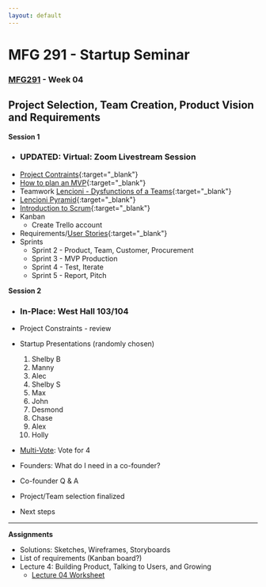 ```yaml
---
layout: default
---
```


# MFG 291 - Startup Seminar

### [MFG291](../) - Week 04

## Project Selection, Team Creation, Product Vision and Requirements

**Session 1**
- ### UPDATED: Virtual: Zoom Livestream Session
- [Project Contraints](triple-constraints.png){:target="_blank"}
- [How to plan an MVP](https://www.youtube.com/watch?v=1hHMwLxN6EM&feature=emb_rel_end){:target="_blank"}
- Teamwork [Lencioni - Dysfunctions of a Teams](https://youtu.be/SX7Njc85bUY){:target="_blank"}
- [Lencioni Pyramid](LencioniPyramid.jpg){:target="_blank"}
- [Introduction to Scrum](http://scrumtrainingseries.com/Intro_to_Scrum/index.html){:target="_blank"}
- Kanban
    - Create Trello account
- Requirements/[User Stories](user-story.png){:target="_blank"}
- Sprints
    - Sprint 2 - Product, Team, Customer, Procurement
    - Sprint 3 - MVP Production
    - Sprint 4 - Test, Iterate
    - Sprint 5 - Report, Pitch


**Session 2**
- ### In-Place: West Hall 103/104

- Project Constraints - review
- Startup Presentations (randomly chosen)
    1. Shelby B
    1. Manny
    1. Alec
    1. Shelby S
    1. Max
    1. John
    1. Desmond
    1. Chase
    1. Alex
    1. Holly
- [Multi-Vote](project_multivote.docx): Vote for 4
- Founders: What do I need in a co-founder?
- Co-founder Q & A
- Project/Team selection finalized
- Next steps
    
---

**Assignments**
- Solutions: Sketches, Wireframes, Storyboards
- List of requirements (Kanban board?)
- Lecture 4: Building Product, Talking to Users, and Growing
    - [Lecture 04 Worksheet](worksheet_Lecture04.docx)
